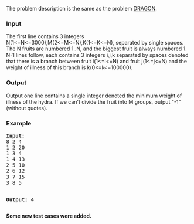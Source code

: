 <p>The problem description is the same as the problem <a href="http://www.spoj.com/problems/DRAGON">DRAGON</a>.</p>
<h3>Input</h3>
<p>The first line contains 3 integers N(1&lt;=N&lt;=3000),M(2&lt;=M&lt;=N),K(1&lt;=K&lt;=N), separated by single spaces. The N fruits are numbered 1..N, and the biggest fruit is always numbered 1. N-1 lines follow, each contains 3 integers i,j,k separated by spaces denoted that there is a branch between fruit i(1&lt;=i&lt;=N) and fruit j(1&lt;=j&lt;=N) and the weight of illness of this branch is k(0&lt;=k&lt;=100000).</p>
<h3>Output</h3>
<p>Output one line contains a single integer denoted the minimum weight of illness of the hydra. If we can't divide the fruit into M groups, output "-1"(without quotes).</p>
<h3>Example</h3>
<pre><strong>Input:</strong>
8 2 4
1 2 20
1 3 4 
1 4 13
2 5 10
2 6 12
3 7 15
3 8 5

<strong>Output:</strong>
4
</pre>
<p><b>Some new test cases were added.</b></p>